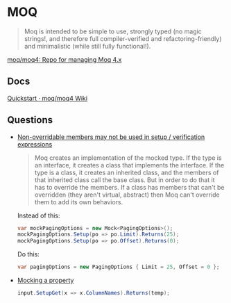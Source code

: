 # MOQ

> Moq is intended to be simple to use, strongly typed (no magic strings!, and therefore full compiler-verified and refactoring-friendly) and minimalistic (while still fully functional!).

[moq/moq4: Repo for managing Moq 4.x](https://github.com/moq/moq4)

## Docs

[Quickstart · moq/moq4 Wiki](https://github.com/Moq/moq4/wiki/Quickstart)


## Questions

* [Non-overridable members may not be used in setup / verification expressions](https://stackoverflow.com/q/56905578/1366033)

    > Moq creates an implementation of the mocked type. If the type is an interface, it creates a class that implements the interface. If the type is a class, it creates an inherited class, and the members of that inherited class call the base class. But in order to do that it has to override the members. If a class has members that can't be overridden (they aren't virtual, abstract) then Moq can't override them to add its own behaviors.

    Instead of this:

    ```cs
    var mockPagingOptions = new Mock<PagingOptions>();
    mockPagingOptions.Setup(po => po.Limit).Returns(25);
    mockPagingOptions.Setup(po => po.Offset).Returns(0);
    ```

    Do this:

    ```cs
    var pagingOptions = new PagingOptions { Limit = 25, Offset = 0 };
    ```

* [Mocking a property](https://stackoverflow.com/q/12141799/1366033)

    ```cs
    input.SetupGet(x => x.ColumnNames).Returns(temp);
    ```

